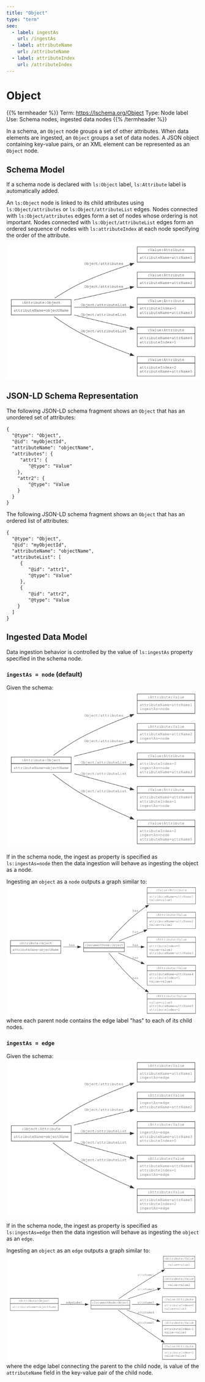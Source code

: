 ```yaml
---
title: "Object"
type: "term"
see:
  - label: ingestAs
    url: /ingestAs
  - label: attributeName
    url: /attributeName
  - label: attributeIndex
    url: /attributeIndex
---
```


# Object

{{% termheader %}}
Term: https://lschema.org/Object
Type: Node label
Use: Schema nodes, ingested data nodes
{{% /termheader %}}

In a schema, an `Object` node groups a set of other attributes. When
data elements are ingested, an `Object` groups a set of data
nodes. A JSON object containing key-value pairs, or an XML element can
be represented as an `Object` node.

## Schema Model

If a schema node is declared with `ls:Object` label, `ls:Attribute` label is
automatically added.

An `ls:Object` node is linked to its child attributes using
`ls:Object/attributes` or `ls:Object/attributeList` edges. Nodes
connected with `ls:Object/attributes` edges form a set of nodes whose
ordering is not important. Nodes connected with
`ls:Object/attributeList` edges form an ordered sequence of nodes with
`ls:attributeIndex` at each node specifying the order of the
attribute.

![Object node model](object_node_model.png)

## JSON-LD Schema Representation

The following JSON-LD schema fragment shows an `Object` that has an unordered set of attributes:

```
{
  "@type": "Object",
  "@id": "myObjectId",
  "attributeName": "objectName",
  "attributes": {
     "attr1": {
        "@type": "Value"
    },
    "attr2": {
        "@type": "Value
    }
  }
}
```

The following JSON-LD schema fragment shows an `Object` that has an
ordered list of attributes:

```
{
  "@type": "Object",
  "@id": "myObjectId",
  "attributeName": "objectName",
  "attributeList": [
     {
        "@id": "attr1",
        "@type": "Value"
     },
     {
        "@id": "attr2",
        "@type": "Value
    }
  ]
}
```

## Ingested Data Model

Data ingestion behavior is controlled by the value of `ls:ingestAs`
property specified in the schema node.

### `ingestAs = node` (default)

Given the schema: ![Object as node schema](object_as_node_schema.png)

If in the schema node, the ingest as property  is specified as `ls:ingestAs=node` then the data ingestion will 
behave as ingesting the object as a node.

Ingesting an `object` as a `node` outputs a 
graph similar to: ![Object as node](object_as_node.png)
where each parent node contains the edge label "has" to each of its child nodes. 

### `ingestAs = edge`

Given the schema: ![Object as edge schema](object_as_edge_schema.png)

If in the schema node, the ingest as property 
is specified as `ls:ingestAs=edge` then the data ingestion will behave as ingesting the `object` as an `edge`. 

Ingesting an `object` as an `edge` outputs a graph similar to: 
![Object as edge](object_as_edge.png) 
where the edge label connecting the parent to the child node, is value of the `attributeName` 
field in the key-value pair of the child node.
